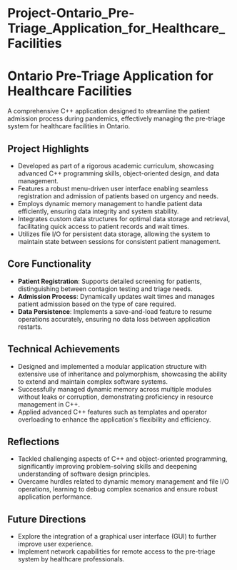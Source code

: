 # Project-Ontario_Pre-Triage_Application_for_Healthcare_Facilities
# Ontario Pre-Triage Application for Healthcare Facilities

A comprehensive C++ application designed to streamline the patient admission process during pandemics, effectively managing the pre-triage system for healthcare facilities in Ontario.

## Project Highlights

- Developed as part of a rigorous academic curriculum, showcasing advanced C++ programming skills, object-oriented design, and data management.
- Features a robust menu-driven user interface enabling seamless registration and admission of patients based on urgency and needs.
- Employs dynamic memory management to handle patient data efficiently, ensuring data integrity and system stability.
- Integrates custom data structures for optimal data storage and retrieval, facilitating quick access to patient records and wait times.
- Utilizes file I/O for persistent data storage, allowing the system to maintain state between sessions for consistent patient management.

## Core Functionality

- **Patient Registration**: Supports detailed screening for patients, distinguishing between contagion testing and triage needs.
- **Admission Process**: Dynamically updates wait times and manages patient admission based on the type of care required.
- **Data Persistence**: Implements a save-and-load feature to resume operations accurately, ensuring no data loss between application restarts.

## Technical Achievements

- Designed and implemented a modular application structure with extensive use of inheritance and polymorphism, showcasing the ability to extend and maintain complex software systems.
- Successfully managed dynamic memory across multiple modules without leaks or corruption, demonstrating proficiency in resource management in C++.
- Applied advanced C++ features such as templates and operator overloading to enhance the application's flexibility and efficiency.

## Reflections

- Tackled challenging aspects of C++ and object-oriented programming, significantly improving problem-solving skills and deepening understanding of software design principles.
- Overcame hurdles related to dynamic memory management and file I/O operations, learning to debug complex scenarios and ensure robust application performance.

## Future Directions

- Explore the integration of a graphical user interface (GUI) to further improve user experience.
- Implement network capabilities for remote access to the pre-triage system by healthcare professionals.
